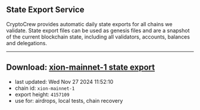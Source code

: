 ## State Export Service
CryptoCrew provides automatic daily state exports for all chains we validate. State export files can be used as genesis files and are a snapshot of the current blockchain state, including all validators, accounts, balances and delegations.

---
**Download: [xion-mainnet-1 state export](https://dl-eu2.ccvalidators.com/SERVICE/xion/xion-mainnet-1_export_4157109.json)**
---

- last updated: Wed Nov 27 2024 11:52:10
- chain id: `xion-mainnet-1`
- export height: `4157109`
- use for: airdrops, local tests, chain recovery
